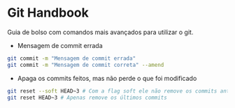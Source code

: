 # Git Handbook

Guia de bolso com comandos mais avançados para utilizar o git.

- Mensagem de commit errada

``` bash
git commit -m "Mensagem de commit errada"
git commit -m "Mensagem de commit correta" --amend
```

- Apaga os commits feitos, mas não perde o que foi modificado

``` bash
git reset --soft HEAD~3 # Com a flag soft ele não remove os commits anteriores
git reset HEAD~3 # Apenas remove os últimos commits
```